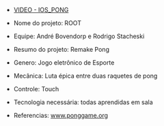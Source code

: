 - [VIDEO - IOS_PONG](https://youtu.be/JFz8YF0yNWY)

- Nome do projeto: ROOT
- Equipe: André Bovendorp e Rodrigo Stacheski
- Resumo do projeto: Remake Pong
- Genero: Jogo eletrônico de Esporte
- Mecânica: Luta épica entre duas raquetes de pong
- Controle: Touch
- Tecnologia necessária: todas aprendidas em sala
- Referencias: www.ponggame.org


